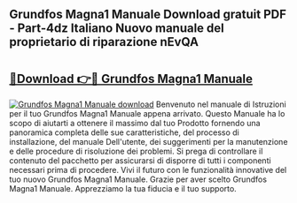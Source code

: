 ## Grundfos Magna1 Manuale Download gratuit PDF - Part-4dz Italiano Nuovo manuale del proprietario di riparazione nEvQA

# <h2><a href="http://dfb4h9.blite.top/?on=Grundfos+Magna1+Manuale">🔗Download 👉🔴 Grundfos Magna1 Manuale</a></h2>

[![Grundfos Magna1 Manuale download](https://i.imgur.com/lujVjoI.png)](http://dfb4h9.blite.top/?on=Grundfos+Magna1+Manuale)
Benvenuto nel manuale di Istruzioni per il tuo Grundfos Magna1 Manuale appena arrivato. Questo Manuale ha lo scopo di aiutarti a ottenere il massimo dal tuo Prodotto fornendo una panoramica completa delle sue caratteristiche, del processo di installazione, del manuale Dell'utente, dei suggerimenti per la manutenzione e delle procedure di risoluzione dei problemi. Si prega di controllare il contenuto del pacchetto per assicurarsi di disporre di tutti i componenti necessari prima di procedere. Vivi il futuro con le funzionalità innovative del tuo nuovo Grundfos Magna1 Manuale. Grazie per aver scelto Grundfos Magna1 Manuale. Apprezziamo la tua fiducia e il tuo supporto.
